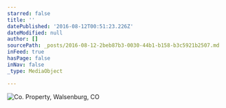 ```yaml
---
starred: false
title: ''
datePublished: '2016-08-12T00:51:23.226Z'
dateModified: null
author: []
sourcePath: _posts/2016-08-12-2beb87b3-0030-44b1-b158-b3c5921b2507.md
inFeed: true
hasPage: false
inNav: false
_type: MediaObject

---
```

![Co. Property, Walsenburg, CO](https://the-grid-user-content.s3-us-west-2.amazonaws.com/a4e0a9e6-7a73-42f0-a3ea-5b0f306a811e.jpg)